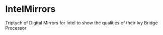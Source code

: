 IntelMirrors
============

Triptych of Digital Mirrors for Intel to show the qualities of their Ivy Bridge Processor